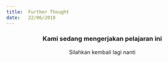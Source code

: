 ```yaml
---
title:  Further Thought
date:   22/06/2018
---
```


### <center>Kami sedang mengerjakan pelajaran ini</center>
<center>Silahkan kembali lagi nanti</center>